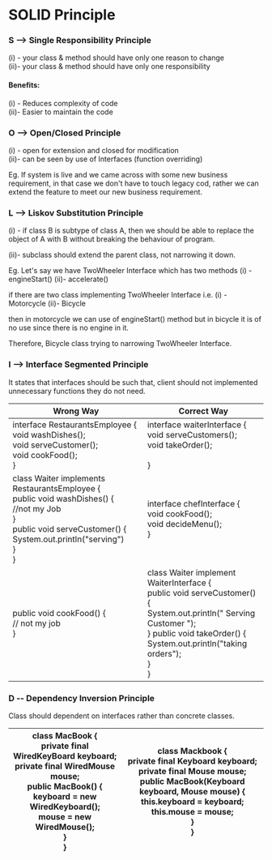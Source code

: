 # SOLID Principle

### S --> Single Responsibility Principle

(i) - your class & method should have only one reason to change <br>
(ii)- your class & method should have only one responsibility

#### Benefits:

(i) - Reduces complexity of code <br>
(ii)- Easier to maintain the code

### O --> Open/Closed Principle

(i) - open for extension and closed for modification <br>
(ii)- can be seen by use of Interfaces (function overriding) <br> 

Eg. If system is live and we came across with some new business requirement, in that case we don't have to 
touch legacy cod, rather we can extend the feature to meet our new business requirement.

### L --> Liskov Substitution Principle

(i) - if class B is subtype of class A, then we should be able to replace the object of A with B without
breaking the behaviour of program. <br>

(ii)- subclass should extend the parent class, not narrowing it down.<br> 

Eg. Let's say we have TwoWheeler Interface which has two methods
    (i) - engineStart()
    (ii)- accelerate()

if there are two class implementing TwoWheeler Interface i.e.
    (i) - Motorcycle
    (ii)- Bicycle

then in motorcycle we can use of engineStart() method but in bicycle it is of no use since there is no engine in it.

Therefore, Bicycle class trying to narrowing TwoWheeler Interface.

### I --> Interface Segmented Principle

It states that interfaces should be such that, client should not implemented unnecessary functions they do not need.

| Wrong Way                                                                                                                                                                                       | Correct Way                                                                                                                                                                                                               |
|-------------------------------------------------------------------------------------------------------------------------------------------------------------------------------------------------|---------------------------------------------------------------------------------------------------------------------------------------------------------------------------------------------------------------------------|
| interface RestaurantsEmployee { <br/> void washDishes();<br/> void serveCustomer(); <br/> void cookFood();<br/> }                                                                               | interface waiterInterface { <br/> void serveCustomers();<br/> void takeOrder();<br/><br/> }                                                                                                                               |
| class Waiter implements RestaurantsEmployee { <br/> public void washDishes() { <br/> //not my Job <br/> } <br/> public void serveCustomer() {<br/>System.out.println("serving") <br/> } <br/> } | interface chefInterface { <br/> void cookFood(); <br/> void decideMenu(); <br/> }                                                                                                                                         |
| public void cookFood() { <br/> // not my job <br/> }                                                                                                                                            | class Waiter implement WaiterInterface { <br/> public void serveCustomer() { <br/> System.out.println(" Serving Customer "); <br/> } public void takeOrder() { <br/> System.out.println("taking orders"); <br/> } <br/> } |

### D -- Dependency Inversion Principle 

Class should dependent on interfaces rather than concrete classes.

| class MacBook { <br/> private final WiredKeyBoard keyboard; <br/> private final WiredMouse mouse; <br/> public MacBook() { <br/> keyboard = new WiredKeyboard(); <br/> mouse = new WiredMouse(); <br/> } <br/> } | class Mackbook { <br/> private final Keyboard keyboard; <br/> private final Mouse mouse; <br/> public MacBook(Keyboard keyboard, Mouse mouse) {<br/> this.keyboard = keyboard; <br/> this.mouse = mouse; <br/>} <br/> } |
|------------------------------------------------------------------------------------------------------------------------------------------------------------------------------------------------------------------|-------------------------------------------------------------------------------------------------------------------------------------------------------------------------------------------------------------------------|





